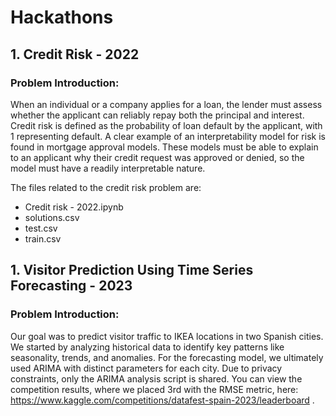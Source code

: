 # Hackathons

## 1. Credit Risk - 2022
### Problem Introduction:

When an individual or a company applies for a loan, the lender must assess whether the applicant can reliably repay both the principal and interest. Credit risk is defined as the probability of loan default by the applicant, with 1 representing default. A clear example of an interpretability model for risk is found in mortgage approval models. These models must be able to explain to an applicant why their credit request was approved or denied, so the model must have a readily interpretable nature.

The files related to the credit risk problem are:
* Credit risk - 2022.ipynb
* solutions.csv
* test.csv
* train.csv


## 1. Visitor Prediction Using Time Series Forecasting - 2023
### Problem Introduction:

Our goal was to predict visitor traffic to IKEA locations in two Spanish cities. We started by analyzing historical data to identify key patterns like seasonality, trends, and anomalies. For the forecasting model, we ultimately used ARIMA with distinct parameters for each city. Due to privacy constraints, only the ARIMA analysis script is shared. You can view the competition results, where we placed 3rd with the RMSE metric, here: https://www.kaggle.com/competitions/datafest-spain-2023/leaderboard .
